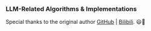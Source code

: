### LLM-Related Algorithms & Implementations 
Special thanks to the original author [GitHub](https://github.com/wyf3/llm_related) | [Bilibili](https://space.bilibili.com/349950942). :smiley::lollipop:
